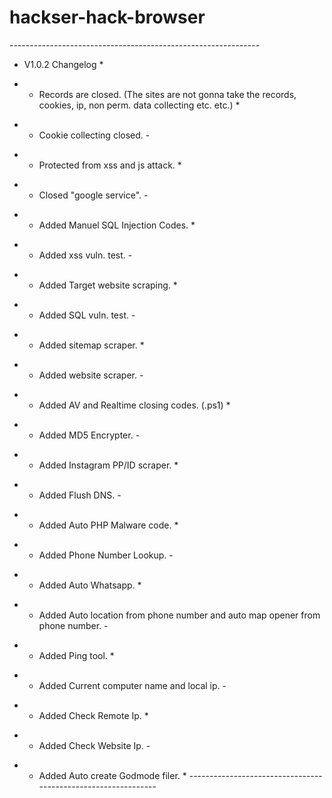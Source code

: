 # hackser-hack-browser
-*-*-*-*-*-*-*-*-*-*-*-*-*-*-*-*-*-*-*-*-*-*-*-*-*-*-*-*-*-*-*-*-*-*-*-*-*-*-*-*-*-*-*-*-*-*-*-*-*-*-*-*-*-*-*-*-*-*-*-*-*-*
-  V1.0.2 Changelog                                                                                                        *
*  - Records are closed. (The sites are not gonna take the records, cookies, ip, non perm. data collecting etc. etc.)      *
-  - Cookie collecting closed.                                                                                             -
*  + Protected from xss and js attack.                                                                                     *
-  - Closed "google service".                                                                                              -
*  + Added Manuel SQL Injection Codes.                                                                                     *
-  + Added xss vuln. test.                                                                                                 -
*  + Added Target website scraping.                                                                                        *
-  + Added SQL vuln. test.                                                                                                 -
*  + Added sitemap scraper.                                                                                                *
-  + Added website scraper.                                                                                                -
*  + Added AV and Realtime closing codes. (.ps1)                                                                           *
-  + Added MD5 Encrypter.                                                                                                  -
*  + Added Instagram PP/ID scraper.                                                                                        *
-  + Added Flush DNS.                                                                                                      -
*  + Added Auto PHP Malware code.                                                                                          *
-  + Added Phone Number Lookup.                                                                                            -
*  + Added Auto Whatsapp.                                                                                                  *
-  + Added Auto location from phone number and auto map opener from phone number.                                          -
*  + Added Ping tool.                                                                                                      *
-  + Added Current computer name and local ip.                                                                             -
*  + Added Check Remote Ip.                                                                                                *
-  + Added Check Website Ip.                                                                                               -
*  + Added Auto create Godmode filer.                                                                                      *
-*-*-*-*-*-*-*-*-*-*-*-*-*-*-*-*-*-*-*-*-*-*-*-*-*-*-*-*-*-*-*-*-*-*-*-*-*-*-*-*-*-*-*-*-*-*-*-*-*-*-*-*-*-*-*-*-*-*-*-*-*-*
